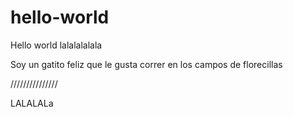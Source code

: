 # hello-world
Hello world lalalalalala

Soy un gatito feliz que le gusta correr en los campos de florecillas 


///////////////


LALALALa
